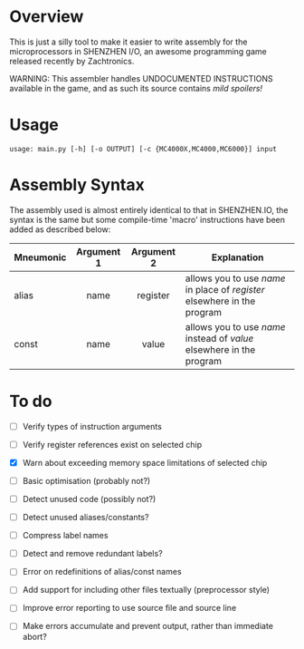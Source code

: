 
# Overview

This is just a silly tool to make it easier to write assembly for the microprocessors in SHENZHEN I/O, an awesome programming game released recently by Zachtronics.

WARNING: This assembler handles UNDOCUMENTED INSTRUCTIONS available in the game, and as such its source contains *mild spoilers!*

# Usage

`usage: main.py [-h] [-o OUTPUT] [-c {MC4000X,MC4000,MC6000}] input`

# Assembly Syntax

The assembly used is almost entirely identical to that in SHENZHEN.IO, the syntax is the same but some compile-time 'macro' instructions have been added as described below:

| Mneumonic | Argument 1 | Argument 2 | Explanation
| --------- |:----------:|:----------:| -----------
| alias     | name       | register   | allows you to use *name* in place of *register* elsewhere in the program
| const     | name       | value      | allows you to use *name* instead of *value* elsewhere in the program

# To do

- [ ] Verify types of instruction arguments
- [ ] Verify register references exist on selected chip
- [x] Warn about exceeding memory space limitations of selected chip
- [ ] Basic optimisation (probably not?)
- [ ] Detect unused code (possibly not?)
- [ ] Detect unused aliases/constants?
- [ ] Compress label names
- [ ] Detect and remove redundant labels?
- [ ] Error on redefinitions of alias/const names
- [ ] Add support for including other files textually (preprocessor style)
- [ ] Improve error reporting to use source file and source line
- [ ] Make errors accumulate and prevent output, rather than immediate abort?

